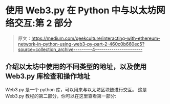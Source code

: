 # 使用 Web3.py 在 Python 中与以太坊网络交互:第 2 部分

> 原文：<https://medium.com/geekculture/interacting-with-ethereum-network-in-python-using-web3-py-part-2-460c0b660ec5?source=collection_archive---------4----------------------->

## 介绍以太坊中使用的不同类型的地址，以及使用 Web3.py 库检查和操作地址

Web3.py 是一个 python 库，可以用来与以太坊区块链进行交互。
这是 Web3.py 教程的第二部分，你可以在这里查看第一部分: